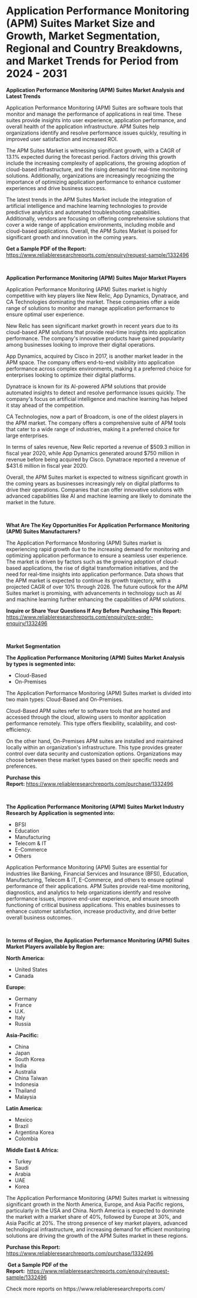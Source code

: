 <p><h1>Application Performance Monitoring (APM) Suites Market Size and Growth, Market Segmentation, Regional and Country Breakdowns, and Market Trends for Period from 2024 -  2031</h1></p><p><strong>Application Performance Monitoring (APM) Suites Market Analysis and Latest Trends</strong></p>
<p><p>Application Performance Monitoring (APM) Suites are software tools that monitor and manage the performance of applications in real time. These suites provide insights into user experience, application performance, and overall health of the application infrastructure. APM Suites help organizations identify and resolve performance issues quickly, resulting in improved user satisfaction and increased ROI.</p><p>The APM Suites Market is witnessing significant growth, with a CAGR of 13.1% expected during the forecast period. Factors driving this growth include the increasing complexity of applications, the growing adoption of cloud-based infrastructure, and the rising demand for real-time monitoring solutions. Additionally, organizations are increasingly recognizing the importance of optimizing application performance to enhance customer experiences and drive business success.</p><p>The latest trends in the APM Suites Market include the integration of artificial intelligence and machine learning technologies to provide predictive analytics and automated troubleshooting capabilities. Additionally, vendors are focusing on offering comprehensive solutions that cover a wide range of application environments, including mobile and cloud-based applications. Overall, the APM Suites Market is poised for significant growth and innovation in the coming years.</p></p>
<p><strong>Get a Sample PDF of the Report:&nbsp;</strong> <a href="https://www.reliableresearchreports.com/enquiry/request-sample/1332496">https://www.reliableresearchreports.com/enquiry/request-sample/1332496</a></p>
<p>&nbsp;</p>
<p><strong>Application Performance Monitoring (APM) Suites Major Market Players</strong></p>
<p><p>Application Performance Monitoring (APM) Suites market is highly competitive with key players like New Relic, App Dynamics, Dynatrace, and CA Technologies dominating the market. These companies offer a wide range of solutions to monitor and manage application performance to ensure optimal user experience.</p><p>New Relic has seen significant market growth in recent years due to its cloud-based APM solutions that provide real-time insights into application performance. The company's innovative products have gained popularity among businesses looking to improve their digital operations.</p><p>App Dynamics, acquired by Cisco in 2017, is another market leader in the APM space. The company offers end-to-end visibility into application performance across complex environments, making it a preferred choice for enterprises looking to optimize their digital platforms.</p><p>Dynatrace is known for its AI-powered APM solutions that provide automated insights to detect and resolve performance issues quickly. The company's focus on artificial intelligence and machine learning has helped it stay ahead of the competition.</p><p>CA Technologies, now a part of Broadcom, is one of the oldest players in the APM market. The company offers a comprehensive suite of APM tools that cater to a wide range of industries, making it a preferred choice for large enterprises.</p><p>In terms of sales revenue, New Relic reported a revenue of $509.3 million in fiscal year 2020, while App Dynamics generated around $750 million in revenue before being acquired by Cisco. Dynatrace reported a revenue of $431.6 million in fiscal year 2020.</p><p>Overall, the APM Suites market is expected to witness significant growth in the coming years as businesses increasingly rely on digital platforms to drive their operations. Companies that can offer innovative solutions with advanced capabilities like AI and machine learning are likely to dominate the market in the future.</p></p>
<p>&nbsp;</p>
<p><strong>What Are The Key Opportunities For Application Performance Monitoring (APM) Suites Manufacturers?</strong></p>
<p><p>The Application Performance Monitoring (APM) Suites market is experiencing rapid growth due to the increasing demand for monitoring and optimizing application performance to ensure a seamless user experience. The market is driven by factors such as the growing adoption of cloud-based applications, the rise of digital transformation initiatives, and the need for real-time insights into application performance. Data shows that the APM market is expected to continue its growth trajectory, with a projected CAGR of over 10% through 2026. The future outlook for the APM Suites market is promising, with advancements in technology such as AI and machine learning further enhancing the capabilities of APM solutions.</p></p>
<p><strong>Inquire or Share Your Questions If Any Before Purchasing This Report:</strong> <a href="https://www.reliableresearchreports.com/enquiry/pre-order-enquiry/1332496">https://www.reliableresearchreports.com/enquiry/pre-order-enquiry/1332496</a></p>
<p>&nbsp;</p>
<p><strong>Market Segmentation</strong></p>
<p><strong>The Application Performance Monitoring (APM) Suites Market Analysis by types is segmented into:</strong></p>
<p><ul><li>Cloud-Based</li><li>On-Premises</li></ul></p>
<p><p>The Application Performance Monitoring (APM) Suites market is divided into two main types: Cloud-Based and On-Premises. </p><p>Cloud-Based APM suites refer to software tools that are hosted and accessed through the cloud, allowing users to monitor application performance remotely. This type offers flexibility, scalability, and cost-efficiency.</p><p>On the other hand, On-Premises APM suites are installed and maintained locally within an organization's infrastructure. This type provides greater control over data security and customization options. Organizations may choose between these market types based on their specific needs and preferences.</p></p>
<p><strong>Purchase this Report:&nbsp;</strong><a href="https://www.reliableresearchreports.com/purchase/1332496">https://www.reliableresearchreports.com/purchase/1332496</a></p>
<p>&nbsp;</p>
<p><strong>The Application Performance Monitoring (APM) Suites Market Industry Research by Application is segmented into:</strong></p>
<p><ul><li>BFSI</li><li>Education</li><li>Manufacturing</li><li>Telecom & IT</li><li>E-Commerce</li><li>Others</li></ul></p>
<p><p>Application Performance Monitoring (APM) Suites are essential for industries like Banking, Financial Services and Insurance (BFSI), Education, Manufacturing, Telecom & IT, E-Commerce, and others to ensure optimal performance of their applications. APM Suites provide real-time monitoring, diagnostics, and analytics to help organizations identify and resolve performance issues, improve end-user experience, and ensure smooth functioning of critical business applications. This enables businesses to enhance customer satisfaction, increase productivity, and drive better overall business outcomes.</p></p>
<p>&nbsp;</p>
<p><strong>In terms of Region, the Application Performance Monitoring (APM) Suites Market Players available by Region are:</strong></p>
<p>
    <p> <strong> North America: </strong>
        <ul>
            <li>United States</li>
            <li>Canada</li>
        </ul>
        </p> 
    <p> <strong> Europe: </strong>
        <ul>
            <li>Germany</li>
            <li>France</li>
            <li>U.K.</li>
            <li>Italy</li>
            <li>Russia</li>
        </ul>
        </p> 
    <p> <strong> Asia-Pacific: </strong>
        <ul>
            <li>China</li>
            <li>Japan</li>
            <li>South Korea</li>
            <li>India</li>
            <li>Australia</li>
            <li>China Taiwan</li>
            <li>Indonesia</li>
            <li>Thailand</li>
            <li>Malaysia</li>
        </ul>
        </p> 
    <p> <strong> Latin America: </strong>
        <ul>
            <li>Mexico</li>
            <li>Brazil</li>
            <li>Argentina Korea</li>
            <li>Colombia</li>
        </ul>
        </p> 
    <p> <strong> Middle East & Africa: </strong>
        <ul>
            <li>Turkey</li>
            <li>Saudi</li>
            <li>Arabia</li>
            <li>UAE</li>
            <li>Korea</li>
        </ul>
    </p>
    </p>
<p><p>The Application Performance Monitoring (APM) Suites market is witnessing significant growth in the North America, Europe, and Asia Pacific regions, particularly in the USA and China. North America is expected to dominate the market with a market share of 40%, followed by Europe at 30%, and Asia Pacific at 20%. The strong presence of key market players, advanced technological infrastructure, and increasing demand for efficient monitoring solutions are driving the growth of the APM Suites market in these regions.</p></p>
<p><strong>Purchase this Report: </strong><a href="https://www.reliableresearchreports.com/purchase/1332496">https://www.reliableresearchreports.com/purchase/1332496</a></p>
<p>&nbsp;<strong>Get a Sample PDF of the Report:&nbsp;&nbsp;</strong><a href="https://www.reliableresearchreports.com/enquiry/request-sample/1332496">https://www.reliableresearchreports.com/enquiry/request-sample/1332496</a></p>
<p><strong></strong></p>
<p>Check more reports on https://www.reliableresearchreports.com/</p>